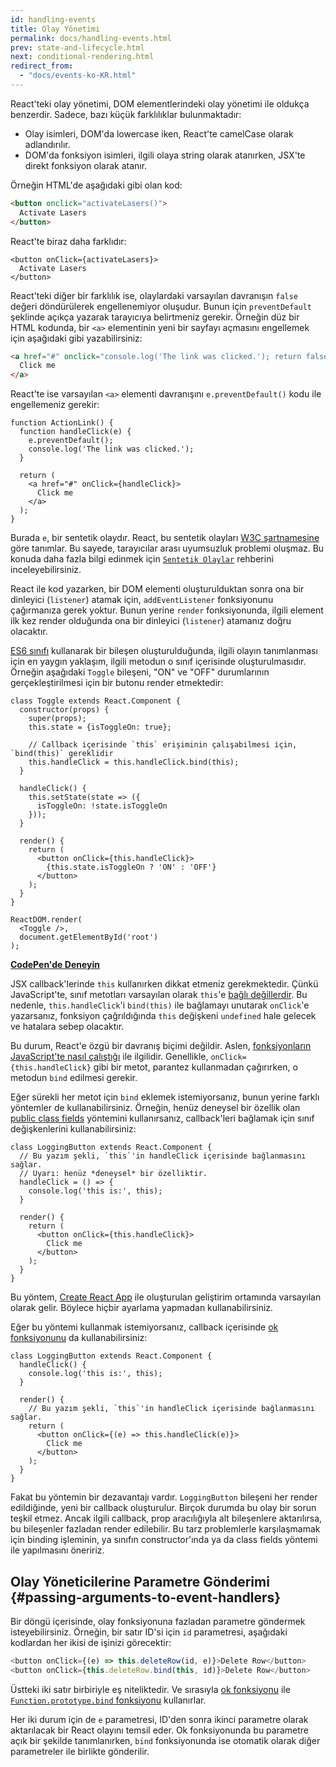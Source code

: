 ```yaml
---
id: handling-events
title: Olay Yönetimi
permalink: docs/handling-events.html
prev: state-and-lifecycle.html
next: conditional-rendering.html
redirect_from:
  - "docs/events-ko-KR.html"
---
```


React'teki olay yönetimi, DOM elementlerindeki olay yönetimi ile oldukça benzerdir. Sadece, bazı küçük farklılıklar bulunmaktadır:

* Olay isimleri, DOM'da lowercase iken, React'te camelCase olarak adlandırılır.
* DOM'da fonksiyon isimleri, ilgili olaya string olarak atanırken, JSX'te direkt fonksiyon olarak atanır.

Örneğin HTML'de aşağıdaki gibi olan kod:

```html
<button onclick="activateLasers()">
  Activate Lasers
</button>
```

React'te biraz daha farklıdır:

```js{1}
<button onClick={activateLasers}>
  Activate Lasers
</button>
```

React'teki diğer bir farklılık ise, olaylardaki varsayılan davranışın `false` değeri döndürülerek engellenemiyor oluşudur. Bunun için `preventDefault` şeklinde açıkça yazarak tarayıcıya belirtmeniz gerekir. Örneğin düz bir HTML kodunda, bir `<a>` elementinin yeni bir sayfayı açmasını engellemek için aşağıdaki gibi yazabilirsiniz:

```html
<a href="#" onclick="console.log('The link was clicked.'); return false">
  Click me
</a>
```

React'te ise varsayılan `<a>` elementi davranışını `e.preventDefault()` kodu ile engellemeniz gerekir:

```js{2-5,8}
function ActionLink() {
  function handleClick(e) {
    e.preventDefault();
    console.log('The link was clicked.');
  }

  return (
    <a href="#" onClick={handleClick}>
      Click me
    </a>
  );
}
```

Burada `e`, bir sentetik olaydır. React, bu sentetik olayları [W3C şartnamesine](https://www.w3.org/TR/DOM-Level-3-Events/) göre tanımlar. Bu sayede, tarayıcılar arası uyumsuzluk problemi oluşmaz. Bu konuda daha fazla bilgi edinmek için [`Sentetik Olaylar`](/docs/events.html) rehberini inceleyebilirsiniz.

React ile kod yazarken, bir DOM elementi oluşturulduktan sonra ona bir dinleyici (`listener`) atamak için, `addEventListener` fonksiyonunu çağırmanıza gerek yoktur. Bunun yerine `render` fonksiyonunda, ilgili element ilk kez render olduğunda ona bir dinleyici (`listener`) atamanız doğru olacaktır.

[ES6 sınıfı](https://developer.mozilla.org/en/docs/Web/JavaScript/Reference/Classes) kullanarak bir bileşen oluşturulduğunda, ilgili olayın tanımlanması için en yaygın yaklaşım, ilgili metodun o sınıf içerisinde  oluşturulmasıdır. Örneğin aşağıdaki `Toggle` bileşeni, "ON" ve "OFF" durumlarının gerçekleştirilmesi için bir butonu render etmektedir:

```js{6,7,10-14,18}
class Toggle extends React.Component {
  constructor(props) {
    super(props);
    this.state = {isToggleOn: true};

    // Callback içerisinde `this` erişiminin çalışabilmesi için, `bind(this)` gereklidir
    this.handleClick = this.handleClick.bind(this);
  }

  handleClick() {
    this.setState(state => ({
      isToggleOn: !state.isToggleOn
    }));
  }

  render() {
    return (
      <button onClick={this.handleClick}>
        {this.state.isToggleOn ? 'ON' : 'OFF'}
      </button>
    );
  }
}

ReactDOM.render(
  <Toggle />,
  document.getElementById('root')
);
```

[**CodePen'de Deneyin**](http://codepen.io/gaearon/pen/xEmzGg?editors=0010)

JSX callback'lerinde `this` kullanırken dikkat etmeniz gerekmektedir. Çünkü JavaScript'te, sınıf metotları varsayılan olarak `this`'e [bağlı değillerdir](https://developer.mozilla.org/en/docs/Web/JavaScript/Reference/Global_objects/Function/bind). Bu nedenle, `this.handleClick`'i `bind(this)` ile bağlamayı unutarak `onClick`'e yazarsanız, fonksiyon çağrıldığında `this` değişkeni `undefined` hale gelecek ve hatalara sebep olacaktır.

Bu durum, React'e özgü bir davranış biçimi değildir. Aslen, [fonksiyonların JavaScript'te nasıl çalıştığı](https://www.smashingmagazine.com/2014/01/understanding-javascript-function-prototype-bind/) ile ilgilidir. Genellikle, `onClick={this.handleClick}` gibi bir metot, parantez kullanmadan çağırırken, o metodun `bind` edilmesi gerekir.

Eğer sürekli her metot için `bind` eklemek istemiyorsanız, bunun yerine farklı yöntemler de kullanabilirsiniz. Örneğin, henüz deneysel bir özellik olan [public class fields](https://babeljs.io/docs/plugins/transform-class-properties/) yöntemini kullanırsanız, callback'leri bağlamak için sınıf değişkenlerini kullanabilirsiniz:

```js{2-6}
class LoggingButton extends React.Component {
  // Bu yazım şekli, `this`'in handleClick içerisinde bağlanmasını sağlar.
  // Uyarı: henüz *deneysel* bir özelliktir.
  handleClick = () => {
    console.log('this is:', this);
  }

  render() {
    return (
      <button onClick={this.handleClick}>
        Click me
      </button>
    );
  }
}
```

Bu yöntem, [Create React App](https://github.com/facebookincubator/create-react-app) ile oluşturulan geliştirim ortamında varsayılan olarak gelir. Böylece hiçbir ayarlama yapmadan kullanabilirsiniz.

Eğer bu yöntemi kullanmak istemiyorsanız, callback içerisinde [ok fonksiyonunu](https://developer.mozilla.org/en/docs/Web/JavaScript/Reference/Functions/Arrow_functions) da kullanabilirsiniz:

```js{7-9}
class LoggingButton extends React.Component {
  handleClick() {
    console.log('this is:', this);
  }

  render() {
    // Bu yazım şekli, `this`'in handleClick içerisinde bağlanmasını sağlar.
    return (
      <button onClick={(e) => this.handleClick(e)}>
        Click me
      </button>
    );
  }
}
```

Fakat bu yöntemin bir dezavantajı vardır. `LoggingButton` bileşeni her render edildiğinde, yeni bir callback oluşturulur. Birçok durumda bu olay bir sorun teşkil etmez. Ancak ilgili callback, prop aracılığıyla alt bileşenlere aktarılırsa, bu bileşenler fazladan render edilebilir. Bu tarz problemlerle karşılaşmamak için binding işleminin, ya sınıfın constructor'ında ya da class fields yöntemi ile yapılmasını öneririz.

## Olay Yöneticilerine Parametre Gönderimi {#passing-arguments-to-event-handlers}

Bir döngü içerisinde, olay fonksiyonuna fazladan parametre göndermek isteyebilirsiniz. Örneğin, bir satır ID'si için `id` parametresi, aşağıdaki kodlardan her ikisi de işinizi görecektir:

```js
<button onClick={(e) => this.deleteRow(id, e)}>Delete Row</button>
<button onClick={this.deleteRow.bind(this, id)}>Delete Row</button>
```

Üstteki iki satır birbiriyle eş niteliktedir. Ve sırasıyla [ok fonksiyonu](https://developer.mozilla.org/en-US/docs/Web/JavaScript/Reference/Functions/Arrow_functions) ile [`Function.prototype.bind` fonksiyonu](https://developer.mozilla.org/en-US/docs/Web/JavaScript/Reference/Global_objects/Function/bind) kullanırlar.

Her iki durum için de `e` parametresi, ID'den sonra ikinci parametre olarak aktarılacak bir React olayını temsil eder. Ok fonksiyonunda bu parametre açık bir şekilde tanımlanırken, `bind` fonksiyonunda ise otomatik olarak diğer parametreler ile birlikte gönderilir.
